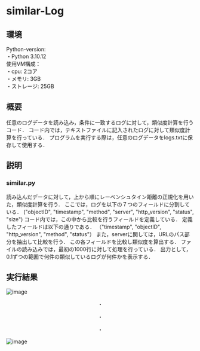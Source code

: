# similar-Log

## 環境
Python-version:  
・Python 3.10.12  
使用VM構成：  
・cpu: 2コア  
・メモリ: 3GB  
・ストレージ: 25GB  

## 概要
任意のログデータを読み込み，条件に一致するログに対して，類似度計算を行うコード．
コード内では，テキストファイルに記入されたログに対して類似度計算を行っている．
プログラムを実行する際は，任意のログデータをlogs.txtに保存して使用する．

## 説明
### similar.py
読み込んだデータに対して，上から順にレーベンシュタイン距離の正規化を用いた，類似度計算を行う．
ここでは，ログを以下の７つのフィールドに分割している．
("objectID", "timestamp", "method", "server", "http_version", "status", "size")
コード内では，この中から比較を行うフィールドを定義している．
定義したフィールドは以下の通りである．
（"timestamp", "objectID", "http_version", "method", "status"）
また，serverに関しては，URLのパス部分を抽出して比較を行う．
この各フィールドを比較し類似度を算出する．
ファイルの読み込みでは，最初の1000行に対して処理を行っている．
出力として，0.1ずつの範囲で何件の類似しているログが何件かを表示する．


## 実行結果

![image](https://github.com/user-attachments/assets/ce2cf939-c970-426e-9971-02b56e80b802)
<p align="center">
・  
</p>   
<p align="center">
・  
</p>  
<p align="center">
・  
</p>

![image](https://github.com/user-attachments/assets/651573f7-b923-47e8-986d-87c80729865d)

